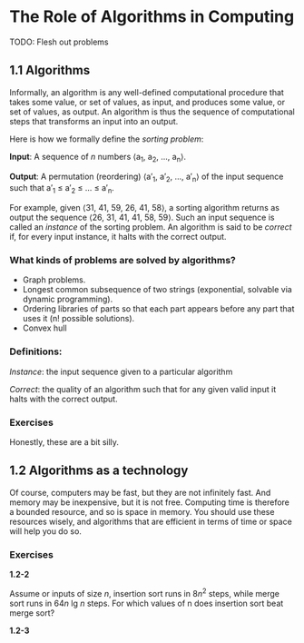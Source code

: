 # The Role of Algorithms in Computing

TODO: Flesh out problems

## 1.1 Algorithms

Informally, an algorithm is any well-defined computational procedure that takes some value, or set of values, as input, and produces some value, or set of values, as output. An algorithm is thus the sequence of computational steps that transforms an input into an output.

Here is how we formally define the *sorting problem*:

**Input**: A sequence of *n* numbers ⟨a<sub>1</sub>, a<sub>2</sub>, ..., a<sub>n</sub>⟩.

**Output**: A permutation (reordering) ⟨a′<sub>1</sub>, a′<sub>2</sub>, ..., a′<sub>n</sub>⟩ of the input sequence such that a′<sub>1</sub> ≤ a′<sub>2</sub> ≤ ... ≤ a′<sub>n</sub>.

For example, given ⟨31, 41, 59, 26, 41, 58⟩, a sorting algorithm returns as output the sequence ⟨26, 31, 41, 41, 58, 59⟩. Such an input sequence is called an *instance* of the sorting problem. An algorithm is said to be *correct* if, for every input instance, it halts with the
correct output.

### What kinds of problems are solved by algorithms?

* Graph problems.
* Longest common subsequence of two strings (exponential, solvable via dynamic programming).
* Ordering libraries of parts so that each part appears before any part that uses it (n! possible solutions).
* Convex hull


### Definitions:

*Instance*: the input sequence given to a particular algorithm

*Correct*: the quality of an algorithm such that for any given valid input it halts with the correct output.

### Exercises

Honestly, these are a bit silly.

## 1.2 Algorithms as a technology

Of course, computers may be fast, but they are not infinitely fast. And memory may be inexpensive, but it is not free. Computing time is therefore a bounded resource, and so is space in memory. You should use these resources wisely, and algorithms that are efficient in terms of time or space will help you do so.

### Exercises

**1.2-2**

Assume or inputs of size *n*, insertion sort runs in 8*n*<sup>2</sup> steps, while merge sort runs in 64*n* lg *n* steps. For which values of n does insertion sort beat merge sort?

**1.2-3**

